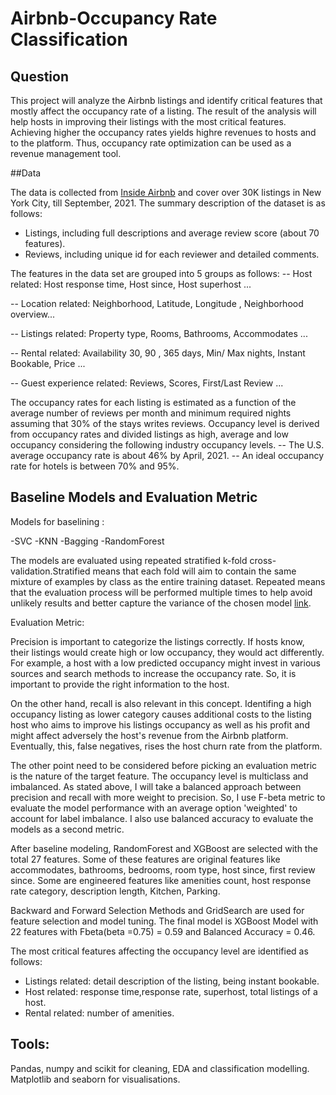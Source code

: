 # Airbnb-Occupancy Rate Classification

## Question

This project will analyze the Airbnb listings and identify critical features that mostly affect the occupancy rate of a listing. 
The result of the analysis will help hosts in improving their listings with the most critical features. 
Achieving higher the occupancy rates yields highre revenues to hosts and to the platform. 
Thus, occupancy rate optimization can be used as a revenue management tool. 

##Data

The data is collected from [Inside Airbnb](http://insideairbnb.com/about.html) and cover over 30K listings in New York City, till September, 2021. 
The summary description of the dataset is as follows:
- Listings, including full descriptions and average review score (about 70 features).
- Reviews, including unique id for each reviewer and detailed comments.

The features in the data set are grouped into 5 groups as follows:
-- Host related: Host response time, Host since, Host superhost ...

-- Location related: Neighborhood, Latitude, Longitude , Neighborhood overview...

-- Listings related: Property type, Rooms, Bathrooms, Accommodates  ...

-- Rental related: Availability 30, 90 , 365 days, Min/ Max nights, Instant Bookable, Price ...

-- Guest experience related: Reviews, Scores, First/Last Review ...

The occupancy rates for each listing is estimated as a function of the average number of reviews per month and minimum required nights assuming that 30% of the stays writes reviews.
Occupancy level is derived from occupancy rates and divided listings as high, average and low occupancy considering the following industry occupancy levels.
-- The U.S. average occupancy rate is about 46% by April, 2021. -- An ideal occupancy rate for hotels is between 70% and 95%.


## Baseline Models and Evaluation Metric
Models for baselining :

-SVC
-KNN 
-Bagging
-RandomForest

The models are evaluated using repeated stratified k-fold cross-validation.Stratified means that each fold will aim to contain the same mixture of examples by class as the entire training dataset. 
Repeated means that the evaluation process will be performed multiple times to help avoid unlikely results and better capture the variance of the chosen model
[link](https://machinelearningmastery.com/imbalanced-multiclass-classification-with-the-glass-identification-dataset/).

Evaluation Metric:

Precision is important to categorize the listings correctly. If hosts know, their listings would create high or low occupancy, they would act differently. 
For example, a host with a low predicted occupancy might invest in various sources and search methods to increase the occupancy rate. 
So, it is important to provide the right information to the host.

On the other hand, recall is also relevant in this concept. Identifing a high occupancy listing as lower category causes additional costs to the listing host who aims to improve his listings occupancy 
as well as his profit and might affect adversely the host's revenue from the Airbnb platform. Eventually, this, false negatives, rises the host churn rate from the platform.

The other point need to be considered before picking an evaluation metric is the nature of the target feature. 
The occupancy level is multiclass and imbalanced. As stated above, I will take a balanced approach between precision and recall with more weight to precision. 
So, I use F-beta metric to evaluate the model performance with an average option 'weighted' to account for label imbalance. 
I also use balanced accuracy to evaluate the models as a second metric.


After baseline modeling, RandomForest and XGBoost are selected with the total 27 features. Some of these features are original features like accommodates, bathrooms, bedrooms, room type, host since, first review since.
Some are engineered features like amenities count, host response rate category, description length, Kitchen, Parking.   

Backward and Forward Selection Methods and GridSearch are used for feature selection and model tuning. The final model is XGBoost Model with 22 features with Fbeta(beta =0.75) = 0.59 
and Balanced Accuracy = 0.46. 

The most critical features affecting the occupancy level are identified as follows:
- Listings related: detail description of the listing, being instant bookable.
- Host related: response time,response rate, superhost, total listings of a host.
- Rental related: number of amenities. 

## Tools:
Pandas, numpy and scikit for cleaning, EDA and classification modelling.
Matplotlib and seaborn for visualisations.
